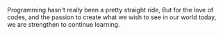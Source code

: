 Programming hasn't really been a pretty straight ride,
But for the love of codes, and the passion to create what we wish to see
in our world today, we are strengthen to continue learning.
